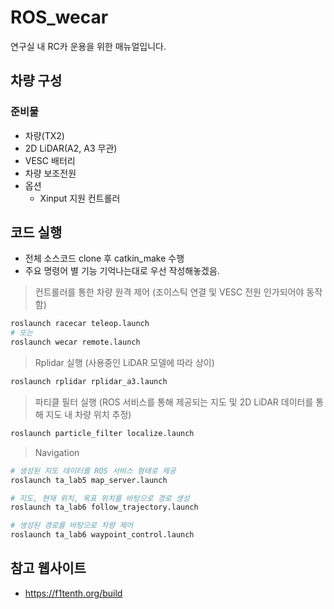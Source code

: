 # ROS_wecar

연구실 내 RC카 운용을 위한 매뉴얼입니다.

## 차량 구성

### 준비물

- 차량(TX2)
- 2D LiDAR(A2, A3 무관)
- VESC 배터리
- 차량 보조전원
- 옵션
  - Xinput 지원 컨트롤러

## 코드 실행

- 전체 소스코드 clone 후 catkin_make 수행
- 주요 명령어 별 기능 기억나는대로 우선 작성해놓겠음.


> 컨트롤러를 통한 차량 원격 제어 (조이스틱 연결 및 VESC 전원 인가되어야 동작함)
```bash
roslaunch racecar teleop.launch
# 또는
roslaunch wecar remote.launch
```

> Rplidar 실행 (사용중인 LiDAR 모델에 따라 상이)
```bash
roslaunch rplidar rplidar_a3.launch
```

> 파티클 필터 실행 (ROS 서비스를 통해 제공되는 지도 및 2D LiDAR 데이터를 통해 지도 내 차량 위치 추정)
```bash
roslaunch particle_filter localize.launch
```

> Navigation
```bash
# 생성된 지도 데이터를 ROS 서비스 형태로 제공
roslaunch ta_lab5 map_server.launch

# 지도, 현재 위치, 목표 위치를 바탕으로 경로 생성
roslaunch ta_lab6 follow_trajectory.launch

# 생성된 경로를 바탕으로 차량 제어
roslaunch ta_lab6 waypoint_control.launch
```

## 참고 웹사이트

- https://f1tenth.org/build

